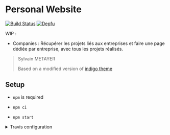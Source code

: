 # Personal Website

[![Build Status](https://travis-ci.org/sylvainmetayer/sylvainmetayer.svg?branch=master)](https://travis-ci.org/sylvainmetayer/sylvainmetayer)
[![Depfu](https://badges.depfu.com/badges/8854fd930f182d7c719d31bc443abd5e/overview.svg)](https://depfu.com/github/sylvainmetayer/sylvainmetayer?project_id=6389)

WIP :

- Companies : Récupérer les projets liés aux entreprises et faire une page dédiée par entreprise, avec tous les projets réalisés.

> Sylvain METAYER
>
> Based on a modified version of [indigo theme](https://github.com/sergiokopplin/indigo)

## Setup

- `npm` is required

- `npm ci`

- `npm start`

<details>
  <summary>Travis configuration</summary>
  If you want to use travis, you will have to generate the following variables with the [Travis CLI (ruby)](https://docs.travis-ci.com/user/encryption-keys/#usage):

- `travis login` to log in your travis account.

- a private SSH key, to connect to the deploy server.

  To do so, first generate a SSH key and run this command (replacing FILE with the **private** key) : `travis encrypt-file FILE --add`

  The public key must be added to the user `authorized_keys` ssh config, on the remote host

  **Do not version the unencrypted ssh private key !!**

- `travis encrypt DEPLOY_USER=SOME_USER --add`

  This is used to tell travis which user is used to connect to the remote server.

- `travis encrypt DEPLOY_HOST=DOMAIN.FR --add`

  This tells travis where your SSH server is located (can be an IP or a domain)

- `travis encrypt DEPLOY_DIRECTORY_DEV=/var/www/dev.sylvainmetayer.fr --add`

  This tells travis where to deploy your development application on the remote host.

- `travis encrypt DEPLOY_DIRECTORY=SOME_REMOTE_PATH --add`

  This tells travis where to deploy your application on the remote host.

</details>
